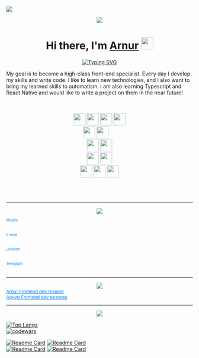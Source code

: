 ![](https://komarev.com/ghpvc/?username=anuraghazra)
<div align="center"><img src="https://capsule-render.vercel.app/api?type=waving&color=gradient&height=256&section=header&text=Hello%20World!&fontSize=75&animation=fadeIn&&fontAlignY=38&desc=Welcome%20to%20my%20GitHub%20profile!%20Put%20stars,%20fork%20and%20contribute!&descAlignY=51&descAlign=62" /></div>
<h1 align="center">Hi there, I'm <a href="https://daniilshat.ru/" target="_blank">Arnur</a> 
<img src="https://github.com/blackcater/blackcater/raw/main/images/Hi.gif" height="32"/></h1>
<div align="center"><a href="https://git.io/typing-svg"><img src="https://readme-typing-svg.herokuapp.com?font=Fira+Code&duration=4000&pause=1000&center=true&color=0987F7&width=675&lines=I+am+a+frontend+developer" alt="Typing SVG" /></a></div>

<p>My goal is to become a high-class front-end specialist. Every day I develop my skills and write code. I like to learn new technologies, and I also want to bring my learned skills to automatism. I am also learning Typescript and React Native and would like to write a project on them in the near future!</p>
</br> 
</br> 

<div align="center">
    <div display="flex">    
        <img height="32" width="32" background="#0000" src="https://simpleicons.now.sh/html5/E34F26" /> 
        <img height="32" width="32" background="#0000" src="https://simpleicons.now.sh/css3/1572B6" /> 
        <img height="32" width="32" background="#0000" src="https://simpleicons.now.sh/javascript/F7DF1E" /> 
        <img height="32" width="32" background="#0000" src="https://simpleicons.now.sh/typescript/3178C6" /> 
        </br> 
        <img height="32" width="32" background="#0000" src="https://simpleicons.now.sh/vuedotjs/4FC08D" />  
        <img height="32" width="32" background="#0000" src="https://simpleicons.now.sh/nuxtdotjs/00DC82" /> 
        <img height="16" background="#0000" src="https://img.shields.io/badge/Vue-Router-black?style=flat-square" /> 
        </br> 
        <img height="32" width="32" background="#0000" src="https://simpleicons.now.sh/webpack/8DD6F9" /> 
        <img height="32" width="32" background="#0000" src="https://simpleicons.now.sh/npm/CB3837" /> 
        </br> 
        <img height="32" width="32" background="#0000" src="https://simpleicons.now.sh/github/00000/" /> 
        <img height="32" width="32" background="#0000" src="https://simpleicons.now.sh/git/F05032" /> 
        </br> 
        <img height="32" width="32" background="#0000" src="https://simpleicons.now.sh/bootstrap/7952B3" /> 
        <img height="32" width="32" background="#0000" src="https://simpleicons.now.sh/vuetify/1867C0" /> 
        <img height="32" width="32" background="#0000" src="https://simpleicons.now.sh/tailwindcss/06B6D4" />         
    </div>
</div>
</br>  
</br> 
</br>

***
<div align="center"><img src="https://capsule-render.vercel.app/api?type=transparent&fontColor=D7D7D7&animation=twinkling&height=100&section=header&text=Contact%20info&fontSize=25" /></div>


<div style="margin-bottom:10px">
    <p style="color:#0987F7;margin-bottom:0;font-size:10px">Mobile</p>
    <a style="color:#ffff; font-weight:300">+7-707-945-49-82</a>
</div>
<div style="margin-bottom:10px">
    <p style="color:#0987F7;margin-bottom:0;font-size:10px">E-mail</p>
    <a style="color:#ffff; font-weight:300" href="arnurarykbayev@mail.ru">arnurarykbayev@mail.ru</a>
</div>
<div style="margin-bottom:10px">
    <p style="color:#0987F7;margin-bottom:0;font-size:10px">Linkedn</p>
    <a style="color:#ffff; font-weight:300" href="www.linkedin.com/in/arnurarb">www.linkedin.com/in/arnurarb</a>
</div>
<div style="margin-bottom:10px">
    <p style="color:#0987F7;margin-bottom:0;font-size:10px">Telegram</p>
    <a style="color:#ffff; font-weight:300" href="http://t.me/ArnurArb">@ArnurArb</a>
</div>

***
<div align="center"><img src="https://capsule-render.vercel.app/api?type=transparent&fontColor=D7D7D7&height=100&animation=twinkling&section=header&text=Resume&fontSize=25" /></div>

<div style="margin-bottom:10px">
    <a style="color:#0987F7;margin-bottom:0;font-size:12px" href="https://drive.google.com/file/d/1Yrp7Qj8Xdx7gYG5yzPGwgxCICX7zNd_p/view?usp=sharing">Arnur Frontend dev resume</a>
    </br>
    <a style="color:#0987F7;margin-bottom:0;font-size:12px" href="https://drive.google.com/file/d/1omW6jGG_bJmJSFKwWmAcg-3WIoZKVWQW/view?usp=sharing">Арнур Frontend dev резюме</a>
</div>

***
<div align="center"><img src="https://capsule-render.vercel.app/api?type=transparent&fontColor=D7D7D7&height=100&animation=twinkling&section=header&text=Projects&fontSize=25" /></div>

[![Top Langs](https://github-readme-stats.vercel.app/api/top-langs/?username=ArnurArykbaev&theme=graywhite&layout=compact)](https://github.com/ArnurArykbaev/github-readme-stats)  
[![codewars](https://www.codewars.com/users/Arnur%20Arykbaev/badges/small)](https://www.codewars.com/users/Arnur%20Arykbaev) 

[![Readme Card](https://github-readme-stats.vercel.app/api/pin/?username=ArnurArykbaev&repo=moviesApp&theme=graywhite)](https://github.com/ArnurArykbaev/moviesApp) 
[![Readme Card](https://github-readme-stats.vercel.app/api/pin/?username=ArnurArykbaev&repo=budgetApp&theme=graywhite)](https://github.com/ArnurArykbaev/budgetApp)  
[![Readme Card](https://github-readme-stats.vercel.app/api/pin/?username=ArnurArykbaev&repo=todoList-Application&theme=graywhite)](https://github.com/ArnurArykbaev/todoList-Application) 
[![Readme Card](https://github-readme-stats.vercel.app/api/pin/?username=ArnurArykbaev&repo=loginPage-Apllication&theme=graywhite)](https://github.com/ArnurArykbaev/loginPage-Apllication)
